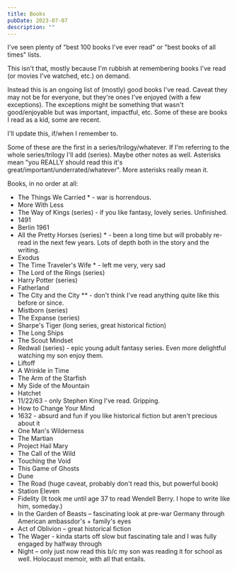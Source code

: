 ```yaml
---
title: Books
pubDate: 2023-07-07
description: ""
---
```


I've seen plenty of "best 100 books I've ever read" or "best books of all times" lists.

This isn't that, mostly because I'm rubbish at remembering books I've read (or movies I've watched, etc.) on demand.

Instead this is an ongoing list of (mostly) good books I've read. Caveat they may not be for everyone, but they're ones I've enjoyed (with a few exceptions). The exceptions might be something that wasn't good/enjoyable but was important, impactful, etc. Some of these are books I read as a kid, some are recent.

I'll update this, if/when I remember to.

Some of these are the first in a series/trilogy/whatever. If I'm referring to the whole series/trilogy I'll add (series). Maybe other notes as well. Asterisks mean "you REALLY should read this it's great/important/underrated/whatever". More asterisks really mean it.

Books, in no order at all:

- The Things We Carried \* - war is horrendous.
- More With Less
- The Way of Kings (series) - if you like fantasy, lovely series. Unfinished.
- 1491
- Berlin 1961
- All the Pretty Horses (series) \* - been a long time but will probably re-read in the next few years. Lots of depth both in the story and the writing.
- Exodus
- The Time Traveler's Wife \* - left me very, very sad
- The Lord of the Rings (series)
- Harry Potter (series)
- Fatherland
- The City and the City \*\* - don't think I've read anything quite like this before or since.
- Mistborn (series)
- The Expanse (series)
- Sharpe's Tiger (long series, great historical fiction)
- The Long Ships
- The Scout Mindset
- Redwall (series) - epic young adult fantasy series. Even more delightful watching my son enjoy them.
- Liftoff
- A Wrinkle in Time
- The Arm of the Starfish
- My Side of the Mountain
- Hatchet
- 11/22/63 - only Stephen King I've read. Gripping.
- How to Change Your Mind
- 1632 - absurd and fun if you like historical fiction but aren't precious about it
- One Man's Wilderness
- The Martian
- Project Hail Mary
- The Call of the Wild
- Touching the Void
- This Game of Ghosts
- Dune
- The Road (huge caveat, probably don't read this, but powerful book)
- Station Eleven
- Fidelity (It took me until age 37 to read Wendell Berry. I hope to write like him, someday.)
- In the Garden of Beasts – fascinating look at pre-war Germany through American ambassdor's + family's eyes
- Act of Oblivion – great historical fiction
- The Wager - kinda starts off slow but fascinating tale and I was fully engaged by halfway through
- Night – only just now read this b/c my son was reading it for school as well. Holocaust memoir, with all that entails.
